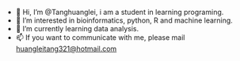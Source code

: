 - 👋 Hi, I’m @Tanghuanglei, i am a student in learning programing.
- 👀 I’m interested in bioinformatics, python, R and machine learning.
- 🌱 I’m currently learning data analysis.
- 📫 If you want to communicate with me, please mail huangleitang321@hotmail.com

<!---
Tang-FM/Tang-FM is a ✨ special ✨ repository because its `README.md` (this file) appears on your GitHub profile.
You can click the Preview link to take a look at your changes.
--->
